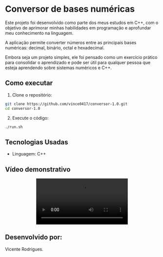 # Conversor de bases numéricas

Este projeto foi desenvolvido como parte dos meus estudos em C++, com o objetivo de aprimorar minhas habilidades em programação e aprofundar meu conhecimento na linguagem.

A aplicação permite converter números entre as principais bases numéricas: decimal, binário, octal e hexadecimal.

Embora seja um projeto simples, ele foi pensado como um exercício prático para consolidar o aprendizado e pode ser útil para qualquer pessoa que esteja aprendendo sobre sistemas numéricos e C++.

## Como executar

1. Clone o repositório:
```bash
git clone https://github.com/vince0417/conversor-1.0.git
cd conversor-1.0
```

2. Execute o código:
```bash
./run.sh
```

## Tecnologias Usadas

- Linguagem: C++

## Vídeo demonstrativo
<div align="center" >
   <video src="https://github.com/user-attachments/assets/d8e99ae7-ba8a-4400-a85b-6a04ca58551a" /></a>
</div>

## Desenvolvido por:
Vicente Rodrigues.
